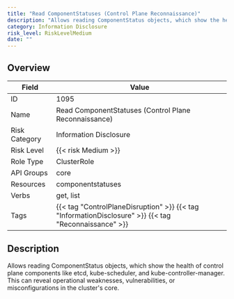 ```yaml
---
title: "Read ComponentStatuses (Control Plane Reconnaissance)"
description: "Allows reading ComponentStatus objects, which show the health of control plane components like etcd, kube-scheduler, and kube-controller-manager. This can reveal operational weaknesses, vulnerabilities, or misconfigurations in the cluster's core."
category: Information Disclosure
risk_level: RiskLevelMedium
date: ""
---
```


## Overview

| Field         | Value                                                                                                 |
| ------------- | ----------------------------------------------------------------------------------------------------- |
| ID            | 1095                                                                                                  |
| Name          | Read ComponentStatuses (Control Plane Reconnaissance)                                                 |
| Risk Category | Information Disclosure                                                                                |
| Risk Level    | {{< risk Medium >}}                                                                                   |
| Role Type     | ClusterRole                                                                                           |
| API Groups    | core                                                                                                  |
| Resources     | componentstatuses                                                                                     |
| Verbs         | get, list                                                                                             |
| Tags          | {{< tag "ControlPlaneDisruption" >}} {{< tag "InformationDisclosure" >}} {{< tag "Reconnaissance" >}} |

## Description

Allows reading ComponentStatus objects, which show the health of control plane components like etcd, kube-scheduler, and kube-controller-manager. This can reveal operational weaknesses, vulnerabilities, or misconfigurations in the cluster's core.

